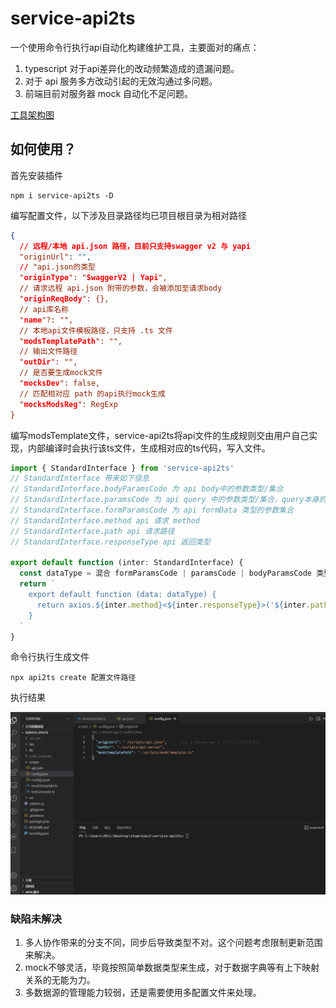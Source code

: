 # service-api2ts

一个使用命令行执行api自动化构建维护工具，主要面对的痛点：
1. typescript 对于api差异化的改动频繁造成的遗漏问题。
2. 对于 api 服务多方改动引起的无效沟通过多问题。
3. 前端目前对服务器 mock 自动化不足问题。

[工具架构图](./static/service-api2ts.xmind)
## 如何使用？
首先安装插件
```nodejs
npm i service-api2ts -D
```
编写配置文件，以下涉及目录路径均已项目根目录为相对路径
```json
{
  // 远程/本地 api.json 路径，目前只支持swagger v2 与 yapi
  "originUrl": "",
  // "api.json的类型
  "originType": "SwaggerV2 | Yapi",
  // 请求远程 api.json 附带的参数，会被添加至请求body
  "originReqBody": {},
  // api库名称
  "name"?: "",
  // 本地api文件模板路径，只支持 .ts 文件
  "modsTemplatePath": "",
  // 输出文件路径
  "outDir": "",
  // 是否要生成mock文件
  "mocksDev": false,
  // 匹配相对应 path 的api执行mock生成
  "mocksModsReg": RegExp
}
```
编写modsTemplate文件，service-api2ts将api文件的生成规则交由用户自己实现，内部编译时会执行该ts文件，生成相对应的ts代码，写入文件。
```javascript
import { StandardInterface } from 'service-api2ts'
// StandardInterface 带来如下信息
// StandardInterface.bodyParamsCode 为 api body中的参数类型/集合
// StandardInterface.paramsCode 为 api query 中的参数类型/集合，query本身的特殊性，一般不会是一个完整类型
// StandardInterface.formParamsCode 为 api formData 类型的参数集合
// StandardInterface.method api 请求 method
// StandardInterface.path api 请求路径
// StandardInterface.responseType api 返回类型

export default function (inter: StandardInterface) {
  const dataType = 混合 formParamsCode | paramsCode | bodyParamsCode 类型
  return `
    export default function (data: dataType) {
      return axios.${inter.method}<${inter.responseType}>('${inter.path}', data)
    }
  `
}
```
命令行执行生成文件
```nodejs
npx api2ts create 配置文件路径
```
执行结果

![avatar](/static/demo.gif)

### 缺陷未解决
1. 多人协作带来的分支不同，同步后导致类型不对。这个问题考虑限制更新范围来解决。
2. mock不够灵活，毕竟按照简单数据类型来生成，对于数据字典等有上下映射关系的无能为力。
3. 多数据源的管理能力较弱，还是需要使用多配置文件来处理。